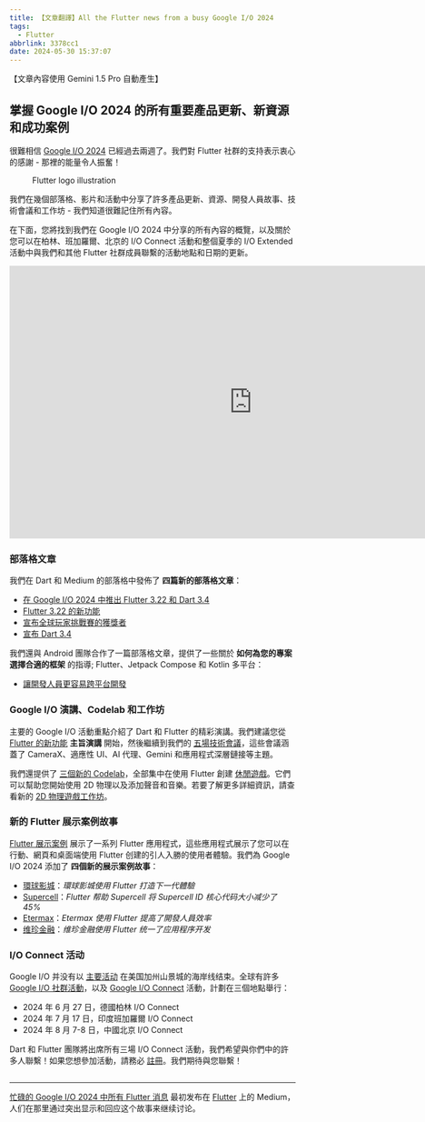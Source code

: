 ```yaml
---
title: 【文章翻譯】All the Flutter news from a busy Google I/O 2024
tags:
  - Flutter
abbrlink: 3378cc1
date: 2024-05-30 15:37:07
---
```


【文章內容使用 Gemini 1.5 Pro 自動產生】

## 掌握 Google I/O 2024 的所有重要產品更新、新資源和成功案例

很難相信 [Google I/O 2024](https://io.google/2024/) 已經過去兩週了。我們對 Flutter 社群的支持表示衷心的感謝 - 那裡的能量令人振奮！

<figure>
<img alt="" src="https://cdn-images-1.medium.com/max/549/1*--DvqdXSA38rPuqMK5c0tQ.png" />
<figcaption>Flutter logo illustration</figcaption>
</figure>

我們在幾個部落格、影片和活動中分享了許多產品更新、資源、開發人員故事、技術會議和工作坊 - 我們知道很難記住所有內容。

在下面，您將找到我們在 Google I/O 2024 中分享的所有內容的概覽，以及關於您可以在柏林、班加羅爾、北京的 I/O Connect 活動和整個夏季的 I/O Extended 活動中與我們和其他 Flutter 社群成員聯繫的活動地點和日期的更新。

<iframe src="https://cdn.embedly.com/widgets/media.html?src=https%3A%2F%2Fwww.youtube.com%2Fembed%2Fx2WOHonEwqM&amp;display_name=YouTube&amp;url=https%3A%2F%2Fwww.youtube.com%2Fwatch%3Fv%3Dx2WOHonEwqM&amp;image=http%3A%2F%2Fi.ytimg.com%2Fvi%2Fx2WOHonEwqM%2Fhqdefault.jpg&amp;key=d04bfffea46d4aeda930ec88cc64b87c&amp;type=text%2Fhtml&amp;schema=youtube" width="854" height="480" frameborder="0" scrolling="no"><a href="https://medium.com/media/712779b5030e3328a07a329d72a40505/href">https://medium.com/media/712779b5030e3328a07a329d72a40505/href</a></iframe>

### 部落格文章

我們在 Dart 和 Medium 的部落格中發佈了 **四篇新的部落格文章**：

* [在 Google I/O 2024 中推出 Flutter 3.22 和 Dart 3.4](https://medium.com/flutter/io24-5e211f708a37)
* [Flutter 3.22 的新功能](https://medium.com/flutter/fbde6c164fe3)
* [宣布全球玩家挑戰賽的獲獎者](https://medium.com/flutter/announcing-the-winners-of-the-global-gamers-challenge-1ccf4d271226)
* [宣布 Dart 3.4](https://medium.com/dartlang/dart-3-4-bd8d23b4462a)

我們還與 Android 團隊合作了一篇部落格文章，提供了一些關於 **如何為您的專案選擇合適的框架** 的指導; Flutter、Jetpack Compose 和 Kotlin 多平台：

* [讓開發人員更容易跨平台開發](https://developers.googleblog.com/en/making-development-across-platforms-easier-for-developers/)

### Google I/O 演講、Codelab 和工作坊

主要的 Google I/O 活動重點介紹了 Dart 和 Flutter 的精彩演講。我們建議您從 [Flutter 的新功能](https://www.youtube.com/watch?v=lpnKWK-KEYs) **主旨演講** 開始，然後繼續到我們的 [五場技術會議](https://io.google/2024/explore/?q=technical-session,flutter)，這些會議涵蓋了 CameraX、適應性 UI、AI 代理、Gemini 和應用程式深層鏈接等主題。

我們還提供了 [三個新的 Codelab](https://io.google/2024/explore/?q=codelab,flutter)，全部集中在使用 Flutter 創建 [休閒遊戲](https://flutter.dev/games)。它們可以幫助您開始使用 2D 物理以及添加聲音和音樂。若要了解更多詳細資訊，請查看新的 [2D 物理遊戲工作坊](https://io.google/2024/explore/?q=workshop,flutter)。

### 新的 Flutter 展示案例故事

[Flutter 展示案例](https://flutter.dev/showcase) 展示了一系列 Flutter 應用程式，這些應用程式展示了您可以在行動、網頁和桌面端使用 Flutter 创建的引人入勝的使用者體驗。我們為 Google I/O 2024 添加了 **四個新的展示案例故事**：

* [環球影城](https://flutter.dev/showcase/universal-studios)：*環球影城使用 Flutter 打造下一代體驗*
* [Supercell](https://flutter.dev/showcase/supercell)：*Flutter 帮助 Supercell 将 Supercell ID 核心代码大小减少了 45%*
* [Etermax](https://flutter.dev/showcase/etermax)：*Etermax 使用 Flutter 提高了開發人員效率*
* [维珍金融](https://flutter.dev/showcase/virgin-money)：*维珍金融使用 Flutter 统一了应用程序开发*

### I/O Connect 活动

Google I/O 并没有以 [主要活动](https://io.google/2024/) 在美国加州山景城的海岸线结束。全球有許多 [Google I/O 社群活動](https://gdg.community.dev/ioextended/)，以及 [Google I/O Connect](https://developers.google.com/events) 活動，計劃在三個地點舉行：

* 2024 年 6 月 27 日，德國柏林 I/O Connect
* 2024 年 7 月 17 日，印度班加羅爾 I/O Connect
* 2024 年 8 月 7-8 日，中國北京 I/O Connect

Dart 和 Flutter 團隊將出席所有三場 I/O Connect 活動，我們希望與你們中的許多人聯繫！如果您想參加活動，請務必 [註冊](https://developers.google.com/events)。我們期待與您聯繫！

<img src="https://medium.com/_/stat?event=post.clientViewed&referrerSource=full_rss&postId=7c963c064f8d" width="1" height="1" alt=""><hr><p><a href="https://medium.com/flutter/all-the-flutter-news-from-a-busy-google-i-o-2024-7c963c064f8d">忙碌的 Google I/O 2024 中所有 Flutter 消息</a> 最初发布在 <a href="https://medium.com/flutter">Flutter</a> 上的 Medium，人们在那里通过突出显示和回应这个故事来继续讨论。</p>
